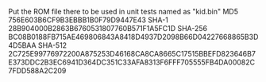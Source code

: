 Put the ROM file there to be used in unit tests named as "kid.bin"
MD5     756E603B6CF9B3EBBB1B0F79D9447E43
SHA-1   28B904000B2863B6760531807760B571F1A5FC1D
SHA-256 BC08B0188FB715AE469806843A8418D4937D2098B66D04227668865B3D4D5BAA
SHA-512 2C725E99776972200A875253D46168CA8CA8665C17515BBEFD823646B7E373DDC2B3EC6941D364DC351C33AFA8313F6FFF705555FB4DA00082C7FDD588A2C209
